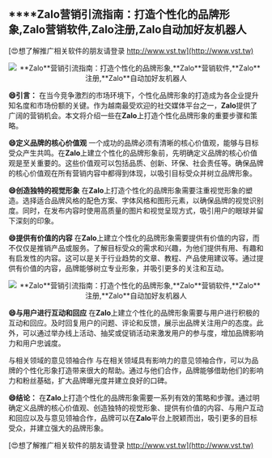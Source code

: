 ## ****Zalo**营销引流指南：打造个性化的品牌形象,**Zalo**营销软件,**Zalo**注册,**Zalo**自动加好友机器人**

[😍想了解推广相关软件的朋友请登录 http://www.vst.tw](http://www.vst.tw)

 <center><img src="https://vst.tw/MP4/tuiguang/png/1.png" alt="**Zalo**营销引流指南：打造个性化的品牌形象,**Zalo**营销软件,**Zalo**注册,**Zalo**自动加好友机器人"></center>

**😄引言：**
在当今竞争激烈的市场环境下，个性化品牌形象的打造成为各企业提升知名度和市场份额的关键。作为越南最受欢迎的社交媒体平台之一，**Zalo**提供了广阔的营销机会。本文将介绍一些在**Zalo**上打造个性化品牌形象的重要步骤和策略。

**😄定义品牌的核心价值观**
一个成功的品牌必须有清晰的核心价值观，能够与目标受众产生共鸣。在**Zalo**上建立个性化的品牌形象前，先明确定义品牌的核心价值观是至关重要的。这些价值观可以包括品质、创新、环保、社会责任等。确保品牌的核心价值观在所有营销内容中都得到体现，以吸引目标受众并树立品牌形象。

**😄创造独特的视觉形象**
在**Zalo**上打造个性化的品牌形象需要注重视觉形象的塑造。选择适合品牌风格的配色方案、字体风格和图形元素，以确保品牌的视觉识别度。同时，在发布内容时使用高质量的图片和视觉呈现方式，吸引用户的眼球并留下深刻的印象。

**😄提供有价值的内容**
在**Zalo**上建立个性化的品牌形象需要提供有价值的内容，而不仅仅是推销产品或服务。了解目标受众的需求和兴趣，为他们提供有用、有趣和有启发性的内容。这可以是关于行业趋势的文章、教程、产品使用建议等。通过提供有价值的内容，品牌能够树立专业形象，并吸引更多的关注和互动。

 <center><img src="https://vst.tw/MP4/tuiguang/png/5.png" alt="**Zalo**营销引流指南：打造个性化的品牌形象,**Zalo**营销软件,**Zalo**注册,**Zalo**自动加好友机器人"></center>

**😄与用户进行互动和回应**
在**Zalo**上建立个性化的品牌形象需要与用户进行积极的互动和回应。及时回复用户的问题、评论和反馈，展示出品牌关注用户的态度。此外，可以通过举办线上活动、抽奖或促销活动来激发用户的参与度，增加品牌影响力和用户忠诚度。

与相关领域的意见领袖合作
与在相关领域具有影响力的意见领袖合作，可以为品牌的个性化形象打造带来很大的帮助。通过与他们合作，品牌能够借助他们的影响力和粉丝基础，扩大品牌曝光度并建立良好的口碑。

**😄结论：**
在**Zalo**上打造个性化的品牌形象需要一系列有效的策略和步骤。通过明确定义品牌的核心价值观、创造独特的视觉形象、提供有价值的内容、与用户互动和回应以及与意见领袖合作，品牌可以在**Zalo**平台上脱颖而出，吸引更多的目标受众，并建立强大的品牌形象。

[😍想了解推广相关软件的朋友请登录 http://www.vst.tw](http://www.vst.tw)



